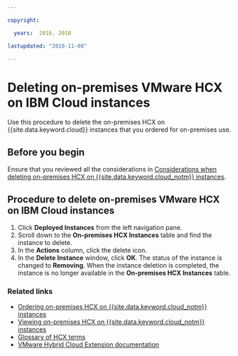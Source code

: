```yaml
---

copyright:

  years:  2016, 2018

lastupdated: "2018-11-08"

---
```


# Deleting on-premises VMware HCX on IBM Cloud instances

Use this procedure to delete the on-premises HCX on {{site.data.keyword.cloud}} instances that you ordered for on-premises use.

## Before you begin

Ensure that you reviewed all the considerations in [Considerations when deleting on-premises HCX on {{site.data.keyword.cloud_notm}} instances](../services/standalone_considerations.html).

## Procedure to delete on-premises VMware HCX on IBM Cloud instances

1. Click **Deployed Instances** from the left navigation pane.
2. Scroll down to the **On-premises HCX Instances** table and find the instance to delete.
3. In the **Actions** column, click the delete icon.
4. In the **Delete Instance** window, click **OK**.
   The status of the instance is changed to **Removing**. When the instance deletion is completed, the instance is no longer available in the **On-premises HCX Instances** table.

### Related links

* [Ordering on-premises HCX on {{site.data.keyword.cloud_notm}} instances](standalone_orderingserviceinstances.html)
* [Viewing on-premises HCX on {{site.data.keyword.cloud_notm}} instances](standalone_viewingserviceinstances.html)
* [Glossary of HCX terms](hcx_glossary.html)
* [VMware Hybrid Cloud Extension documentation](https://cloud.vmware.com/vmware-hcx/resources)
